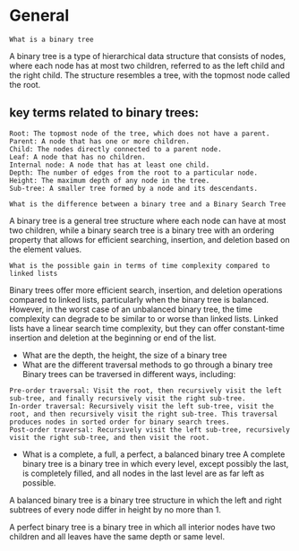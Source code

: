 # General

    What is a binary tree
A binary tree is a type of hierarchical data structure that consists of nodes, where each node has at most two children, referred to as the left child and the right child. The structure resembles a tree, with the topmost node called the root.

## key terms related to binary trees:

    Root: The topmost node of the tree, which does not have a parent.
    Parent: A node that has one or more children.
    Child: The nodes directly connected to a parent node.
    Leaf: A node that has no children.
    Internal node: A node that has at least one child.
    Depth: The number of edges from the root to a particular node.
    Height: The maximum depth of any node in the tree.
    Sub-tree: A smaller tree formed by a node and its descendants.

    What is the difference between a binary tree and a Binary Search Tree
A binary tree is a general tree structure where each node can have at most two children, while a binary search tree is a binary tree with an ordering property that allows for efficient searching, insertion, and deletion based on the element values.

    What is the possible gain in terms of time complexity compared to linked lists
Binary trees offer more efficient search, insertion, and deletion operations compared to linked lists, particularly when the binary tree is balanced. However, in the worst case of an unbalanced binary tree, the time complexity can degrade to be similar to or worse than linked lists. Linked lists have a linear search time complexity, but they can offer constant-time insertion and deletion at the beginning or end of the list.

*    What are the depth, the height, the size of a binary tree
*    What are the different traversal methods to go through a binary tree
Binary trees can be traversed in different ways, including:

    Pre-order traversal: Visit the root, then recursively visit the left sub-tree, and finally recursively visit the right sub-tree.
    In-order traversal: Recursively visit the left sub-tree, visit the root, and then recursively visit the right sub-tree. This traversal produces nodes in sorted order for binary search trees.
    Post-order traversal: Recursively visit the left sub-tree, recursively visit the right sub-tree, and then visit the root.

*    What is a complete, a full, a perfect, a balanced binary tree
A complete binary tree is a binary tree in which every level, except possibly the last, is completely filled, and all nodes in the last level are as far left as possible.

A balanced binary tree is a binary tree structure in which the left and right subtrees of every node differ in height by no more than 1.

A perfect binary tree is a binary tree in which all interior nodes have two children and all leaves have the same depth or same level.


